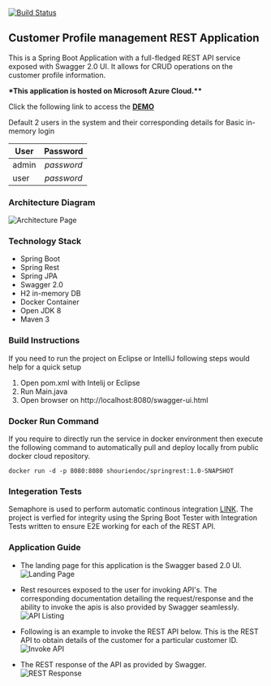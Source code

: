 [![Build Status](https://semaphoreci.com/api/v1/shourien/springrest/branches/master/shields_badge.svg)](https://semaphoreci.com/shourien/springrest)

## Customer Profile management REST Application
 
 This is a Spring Boot Application with a full-fledged REST API service exposed with Swagger 2.0 UI. 
 It allows for CRUD operations on the customer profile information.
 
 __*This application is hosted on Microsoft Azure Cloud.**__
 
 Click the following link to access the  __[DEMO](http://appdemos.org)__ 
 
Default 2 users in the system and their corresponding details for Basic in-memory login

| User          | Password      |
| ------------- |:-------------:|
| admin         | *password*    |
| user          | *password*    |

### Architecture Diagram
![Architecture Page](https://i.imgur.com/W0BVCmT.png)

### Technology Stack 
 * Spring Boot
 * Spring Rest
 * Spring JPA
 * Swagger 2.0
 * H2 in-memory DB
 * Docker Container
 * Open JDK 8
 * Maven 3
 
### Build Instructions
 If you need to run the project on Eclipse or IntelliJ following steps would help for a quick setup
 
 1. Open pom.xml with Intelij or Eclipse
 2. Run Main.java
 3. Open browser on http://localhost:8080/swagger-ui.html
 
### Docker Run Command
 If you require to directly run the service in docker environment then execute the following command to automatically pull and deploy locally from public docker cloud repository.
 
 `docker run -d -p 8080:8080 shouriendoc/springrest:1.0-SNAPSHOT`
 
### Integeration Tests
Semaphore is used to perform automatic continous integration [LINK](https://semaphoreci.com/shourien/springrest). The project is verfied for integrity using the Spring Boot Tester with Integration Tests written to ensure E2E working for each of the REST API.

### Application Guide
 
 * The landing page for this application is the Swagger based 2.0 UI. ![Landing Page](https://i.imgur.com/3ThZo4N.png, "Landing Page")
 
 * Rest resources exposed to the user for invoking API's. The corresponding documentation detailing the request/response and the ability to invoke the apis is also provided by Swagger seamlessly. ![API Listing](https://i.imgur.com/TTCGUIH.png, "Rest Resource Listing")
 
 * Following is an example to invoke the REST API below. This is the REST API to obtain details of the customer for a particular customer ID. ![Invoke API](https://i.imgur.com/HHPDYNA.png, "Rest API to fetch customer details") 
 
* The REST response of the API as provided by Swagger. ![REST Response](https://i.imgur.com/LaDtmJV.png, "Rest API response to obtaining customer details")
